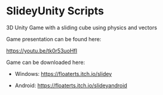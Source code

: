 # SlideyUnity Scripts
3D Unity Game with a sliding cube using physics and vectors

Game presentation can be found here: 

https://youtu.be/tk0r53uoHfI

Game can be downloaded here: 

- Windows: https://floaterts.itch.io/slidey

- Android: https://floaterts.itch.io/slideyandroid
